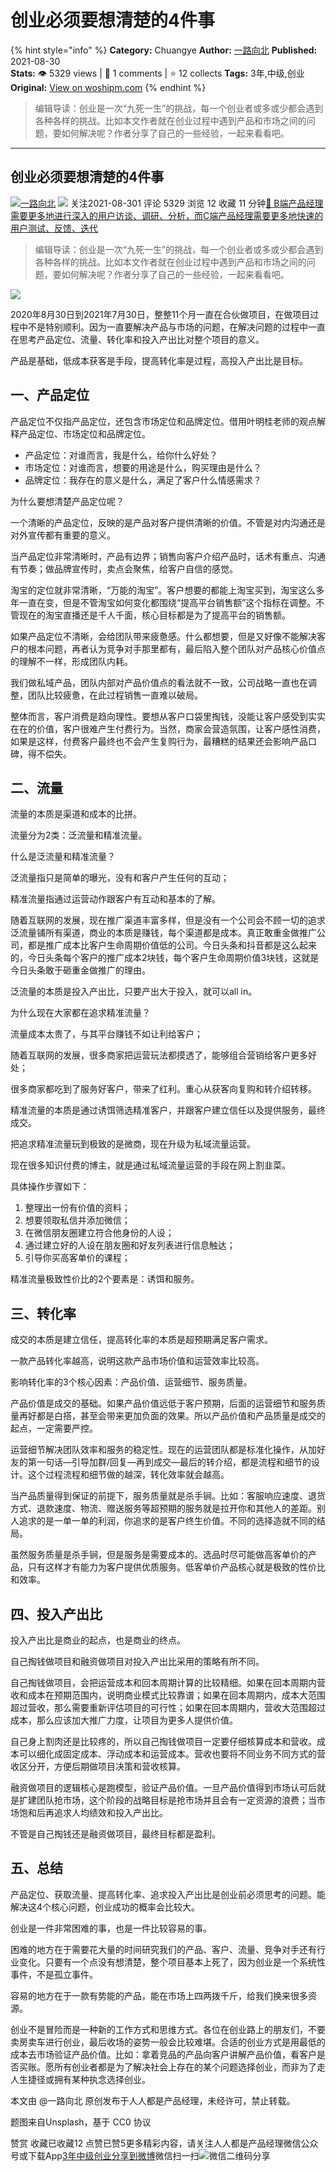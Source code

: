 # 创业必须要想清楚的4件事
{% hint style="info" %}
**Category:** Chuangye
**Author:** [一路向北](https://www.woshipm.com/u/314241)
**Published:** 2021-08-30  
**Stats:** 👁️ 5329 views | 💬 1 comments | ⭐ 12 collects
**Tags:** 3年,中级,创业
**Original:** [View on woshipm.com](https://www.woshipm.com/chuangye/5115096.html)
{% endhint %}
> 编辑导读：创业是一次“九死一生”的挑战，每一个创业者或多或少都会遇到各种各样的挑战。比如本文作者就在创业过程中遇到产品和市场之间的问题，要如何解决呢？作者分享了自己的一些经验，一起来看看吧。

---

## 创业必须要想清楚的4件事

[![](https://static.woshipm.com/WX_U_201708_20170826165636_1008.jpg?imageView2/1/w/72/h/72/q/100)](https://www.woshipm.com/u/314241)[一路向北](https://www.woshipm.com/u/314241) ![](https://static.woshipm.com/tag/1101_1@2x.png) 关注2021-08-301 评论 5329 浏览 12 收藏 11 分钟[🔗 B端产品经理需要更多地进行深入的用户访谈、调研、分析，而C端产品经理需要更多地快速的用户测试、反馈、迭代](https://ke.qidianla.com/courses/bcpm)

> 编辑导读：创业是一次“九死一生”的挑战，每一个创业者或多或少都会遇到各种各样的挑战。比如本文作者就在创业过程中遇到产品和市场之间的问题，要如何解决呢？作者分享了自己的一些经验，一起来看看吧。

![](https://image.woshipm.com/wp-files/2021/08/E0Fc6uGZsy7FxyUehyrO.jpg)

2020年8月30日到2021年7月30日，整整11个月一直在合伙做项目，在做项目过程中不是特别顺利。因为一直要解决产品与市场的问题，在解决问题的过程中一直在思考产品定位、流量、转化率和投入产出比对整个项目的意义。

产品是基础，低成本获客是手段，提高转化率是过程，高投入产出比是目标。

## 一、产品定位

产品定位不仅指产品定位，还包含市场定位和品牌定位。借用叶明桂老师的观点解释产品定位、市场定位和品牌定位。

*   产品定位：对谁而言，我是什么，给你什么好处？
*   市场定位：对谁而言，想要的用途是什么，购买理由是什么？
*   品牌定位：我存在的意义是什么，满足了客户什么情感需求？

为什么要想清楚产品定位呢？

一个清晰的产品定位，反映的是产品对客户提供清晰的价值。不管是对内沟通还是对外宣传都有重要的意义。

当产品定位非常清晰时，产品有边界；销售向客户介绍产品时，话术有重点、沟通有节奏；做品牌宣传时，卖点会聚焦，给客户自信的感觉。

淘宝的定位就非常清晰，“万能的淘宝”。客户想要的都能上淘宝买到，淘宝这么多年一直在变，但是不管淘宝如何变化都围绕“提高平台销售额”这个指标在调整。不管现在的淘宝直播还是千人千面，核心目标都是为了提高平台的销售额。

如果产品定位不清晰，会给团队带来疲惫感。什么都想要，但是又好像不能解决客户的根本问题，再者认为竞争对手那里都有，最后陷入整个团队对产品核心价值点的理解不一样，形成团队内耗。

我们做私域产品，团队内部对产品价值点的看法就不一致，公司战略一直也在调整，团队比较疲惫，在此过程销售一直难以破局。

整体而言，客户消费是趋向理性。要想从客户口袋里掏钱，没能让客户感受到实实在在的价值，客户很难产生付费行为。当然，商家会营造氛围，让客户感性消费，如果是这样，付费客户最终也不会产生复购行为，最糟糕的结果还会影响产品口碑，得不偿失。

## 二、流量

流量的本质是渠道和成本的比拼。

流量分为2类：泛流量和精准流量。

什么是泛流量和精准流量？

泛流量指只是简单的曝光，没有和客户产生任何的互动；

精准流量指通过运营动作跟客户有互动和基本的了解。

随着互联网的发展，现在推广渠道丰富多样，但是没有一个公司会不顾一切的追求泛流量铺所有渠道，商业的本质是赚钱，每个渠道都是成本。真正敢重金做推广公司，都是推广成本比客户生命周期价值低的公司。今日头条和抖音都是这么起来的，今日头条每个客户的推广成本2块钱，每个客户生命周期价值3块钱，这就是今日头条敢于砸重金做推广的理由。

泛流量的本质是投入产出比，只要产出大于投入，就可以all in。

为什么现在大家都在追求精准流量？

流量成本太贵了，与其平台赚钱不如让利给客户；

随着互联网的发展，很多商家把运营玩法都摸透了，能够组合营销给客户更多好处；

很多商家都吃到了服务好客户，带来了红利。重心从获客向复购和转介绍转移。

精准流量的本质是通过诱饵筛选精准客户，并跟客户建立信任以及提供服务，最终成交。

把追求精准流量玩到极致的是微商，现在升级为私域流量运营。

现在很多知识付费的博主，就是通过私域流量运营的手段在网上割韭菜。

具体操作步骤如下：

1.  整理出一份有价值的资料；
2.  想要领取私信并添加微信；
3.  在微信朋友圈建立符合他身份的人设；
4.  通过建立好的人设在朋友圈和好友列表进行信息触达；
5.  引导你买高客单价的课程；

精准流量极致性价比的2个要素是：诱饵和服务。

## 三、转化率

成交的本质是建立信任，提高转化率的本质是超预期满足客户需求。

一款产品转化率越高，说明这款产品市场价值和运营效率比较高。

影响转化率的3个核心因素：产品价值、运营细节、服务质量。

产品价值是成交的基础。如果产品价值远低于客户预期，后面的运营细节和服务质量再好都是白搭，甚至会带来更加负面的效果。所以产品价值和产品质量是成交的起点，一定需要严控。

运营细节解决团队效率和服务的稳定性。现在的运营团队都是标准化操作，从加好友的第一句话—引导加群/回复—再到成交—最后的转介绍，都是流程和细节的设计。这个过程流程和细节做的越深，转化效率就会越高。

当产品质量得到保证的前提下，服务质量就是杀手锏。比如：客服响应速度、退货方式、退款速度、物流、赠送服务等超预期的服务就是拉开你和其他人的差距。别人追求的是一单一单的利润，你追求的是客户终生价值。不同的选择造就不同的结局。

虽然服务质量是杀手锏，但是服务是需要成本的。选品时尽可能做高客单价的产品，只有这样才有能力为客户提供优质服务。低客单价产品核心就是极致的性价比和效率。

## 四、投入产出比

投入产出比是商业的起点，也是商业的终点。

自己掏钱做项目和融资做项目对投入产出比采用的策略有所不同。

自己掏钱做项目，会把运营成本和回本周期计算的比较精细。如果在回本周期内营收和成本在预期范围内，说明商业模式比较靠谱；如果在回本周期内，成本大范围超过营收，那么需要重新评估项目的可行性；如果在回本周期内，营收大范围超过成本，那么应该加大推广力度，让项目为更多人提供价值。

自己身上割肉还是比较疼的，所以自己掏钱做项目一定要仔细核算成本和营收。成本可以细化成固定成本、浮动成本和运营成本。营收也要将不同业务不同方式的营收区分开，方便后期做项目决策和营收核算。

融资做项目的逻辑核心是跑模型，验证产品价值。一旦产品价值得到市场认可后就是扩建团队抢市场，这个阶段的战略目标是抢市场并且会有一定资源的浪费；当市场饱和后再追求人均绩效和投入产出比。

不管是自己掏钱还是融资做项目，最终目标都是盈利。

## 五、总结

产品定位、获取流量、提高转化率、追求投入产出比是创业前必须思考的问题。能解决这4个核心问题，创业成功的概率会比较大。

创业是一件非常困难的事，也是一件比较容易的事。

困难的地方在于需要花大量的时间研究我们的产品、客户、流量、竞争对手还有行业变化。只要有一个点没有想清楚，整个项目基本上死了，因为创业是一个系统性事件，不是孤立事件。

容易的地方在于一款有势能的产品，能在市场上四两拨千斤，给我们换来很多资源。

创业不是冒险而是一种新的工作方式和思维方式。各位在创业路上的朋友们，不要卖房卖车进行创业，最后收场的姿势一般会比较难堪。合适的创业方式是用最低的成本去市场验证产品价值。比如：拿着竞品的产品向客户讲解产品价值，看客户是否买账。愿所有创业者都是为了解决社会上存在的某个问题选择创业，而非为了走人生捷径或拥有某种执念选择创业。

本文由 @一路向北 原创发布于人人都是产品经理，未经许可，禁止转载。

题图来自Unsplash，基于 CC0 协议

赞赏 收藏已收藏12 点赞已赞5更多精彩内容，请关注人人都是产品经理微信公众号或下载App[3年](https://www.woshipm.com/tag/3%e5%b9%b4)[中级](https://www.woshipm.com/tag/%e4%b8%ad%e7%ba%a7)[创业](https://www.woshipm.com/tag/venture)[分享到微博](https://service.weibo.com/share/share.php?appkey=2775287854&title=创业必须要想清楚的4件事&url=https://www.woshipm.com/chuangye/5115096.html&pic=https://image.woshipm.com/wp-files/2021/08/E0Fc6uGZsy7FxyUehyrO.jpg)微信扫一扫![微信二维码](https://api.pwmqr.com/qrcode/create/?url=https://www.woshipm.com/chuangye/5115096.html)分享
